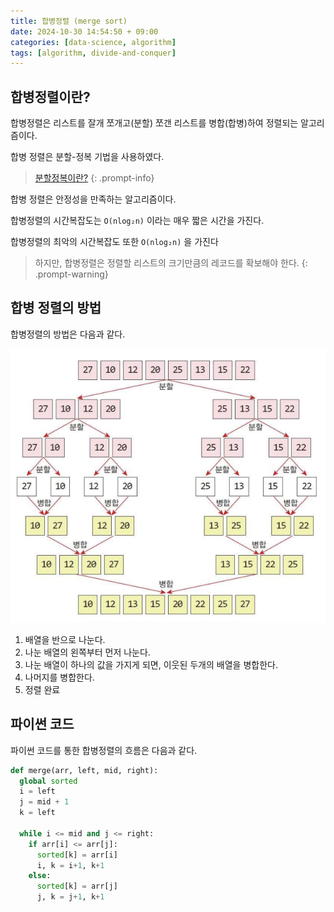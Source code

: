 ```yaml
---
title: 합병정렬 (merge sort)
date: 2024-10-30 14:54:50 + 09:00
categories: [data-science, algorithm]
tags: [algorithm, divide-and-conquer]
---
```


## 합병정렬이란?
합병정렬은 리스트를 잘개 쪼개고(분할) 쪼갠 리스트를 병합(합병)하여 정렬되는 알고리즘이다.

합병 정렬은 분할-정복 기법을 사용하였다.
> [분할정복이란?](/posts/quick-sort)
{: .prompt-info}

합병 정렬은 안정성을 만족하는 알고리즘이다.

합병정렬의 시간복잡도는 `O(nlog₂n)` 이라는 매우 짧은 시간을 가진다.

합병정렬의 최악의 시간복잡도 또한 `O(nlog₂n)` 을 가진다

> 하지만, 합병정렬은 정렬할 리스트의 크기만큼의 레코드를 확보해야 한다.
{: .prompt-warning}

## 합병 정렬의 방법
합병정렬의 방법은 다음과 같다.

![합병정렬](../assets/img/20241030/merge-sort.png)

1. 배열을 반으로 나눈다.
2. 나눈 배열의 왼쪽부터 먼저 나눈다.
3. 나눈 배열이 하나의 값을 가지게 되면, 이웃된 두개의 배열을 병합한다.
4. 나머지를 병합한다.
5. 정렬 완료

## 파이썬 코드
파이썬 코드를 통한 합병정렬의 흐름은 다음과 같다.

```python
def merge(arr, left, mid, right):
  global sorted
  i = left
  j = mid + 1
  k = left
  
  while i <= mid and j <= right:
    if arr[i] <= arr[j]:
      sorted[k] = arr[i]
      i, k = i+1, k+1
    else:
      sorted[k] = arr[j]
      j, k = j+1, k+1
```
